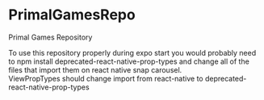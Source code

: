 # PrimalGamesRepo
Primal Games Repository

To use this repository properly during expo start you would probably need to npm install deprecated-react-native-prop-types and change all of the files that import them on react native snap carousel.  
ViewPropTypes should change import from react-native to deprecated-react-native-prop-types
